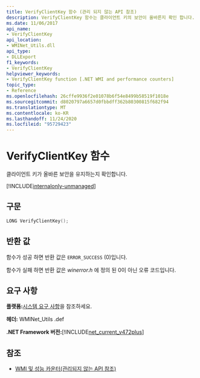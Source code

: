 ```yaml
---
title: VerifyClientKey 함수 (관리 되지 않는 API 참조)
description: VerifyClientKey 함수는 클라이언트 키의 보안이 올바른지 확인 합니다.
ms.date: 11/06/2017
api_name:
- VerifyClientKey
api_location:
- WMINet_Utils.dll
api_type:
- DLLExport
f1_keywords:
- VerifyClientKey
helpviewer_keywords:
- VerifyClientKey function [.NET WMI and performance counters]
topic_type:
- Reference
ms.openlocfilehash: 26cffe9936f2e01078b6f54e8499b58519f1018e
ms.sourcegitcommit: d8020797a6657d0fbbdff362b80300815f682f94
ms.translationtype: MT
ms.contentlocale: ko-KR
ms.lasthandoff: 11/24/2020
ms.locfileid: "95729423"
---
```

# <a name="verifyclientkey-function"></a>VerifyClientKey 함수

클라이언트 키가 올바른 보안을 유지하는지 확인합니다.  
  
[!INCLUDE[internalonly-unmanaged](../../../../includes/internalonly-unmanaged.md)]
  
## <a name="syntax"></a>구문  
  
```cpp  
LONG VerifyClientKey();
```  

## <a name="return-value"></a>반환 값

함수가 성공 하면 반환 값은 `ERROR_SUCCESS` (0)입니다.

함수가 실패 하면 반환 값은 *winerror.h* 에 정의 된 0이 아닌 오류 코드입니다.

## <a name="requirements"></a>요구 사항  

 **플랫폼:**[시스템 요구 사항](../../get-started/system-requirements.md)을 참조하세요.  
  
 **헤더:** WMINet_Utils .def  
  
 **.NET Framework 버전:**[!INCLUDE[net_current_v472plus](../../../../includes/net-current-v472plus.md)]  
  
## <a name="see-also"></a>참조

- [WMI 및 성능 카운터(관리되지 않는 API 참조)](index.md)
